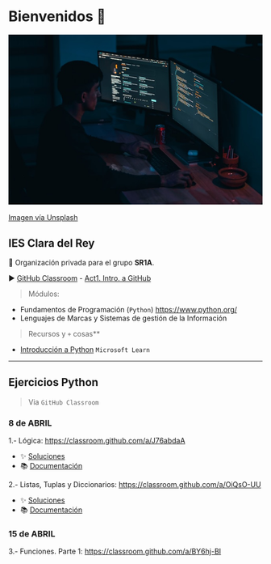 # Bienvenidos 👋

![Grupo DW2A](https://raw.githubusercontent.com/SR1Agrupo/.github/main/profile/mohammad-rahmani-_Fx34KeqIEw-unsplash.jpg "Este es un grupo privado")

[Imagen vía Unsplash](https://unsplash.com/es/fotos/_Fx34KeqIEw)

## IES Clara del Rey

🙋 Organización privada para el grupo **SR1A**.

▶️ [GitHub Classroom](https://classroom.github.com/classrooms/145748386-sr1a) - [Act1. Intro. a GitHub](https://classroom.github.com/a/_DzOihM_)

> Módulos:

- Fundamentos de Programación (`Python`) <https://www.python.org/>
- Lenguajes de Marcas y Sistemas de gestión de la Información

> Recursos y `+` cosas**

- [Introducción a Python](https://learn.microsoft.com/es-es/training/modules/intro-to-python/) `Microsoft Learn`

---

## Ejercicios Python

> Via `GitHub Classroom`

### 8 de ABRIL

1.- Lógica: <https://classroom.github.com/a/J76abdaA>

  - :sparkles: [Soluciones](https://github.com/SR1Agrupo/Python/blob/main/07_OperadoresLogicos.ipynb)
  - :books: [Documentación](https://docs.python.org/es/3/library/stdtypes.html#truth-value-testing)

2.- Listas, Tuplas y Diccionarios: <https://classroom.github.com/a/OiQsO-UU>

  - :sparkles: [Soluciones](https://github.com/SR1Agrupo/Python/blob/main/08_ListasTuplasDicc.ipynb)
  - :books: [Documentación](https://docs.python.org/es/3/tutorial/datastructures.html)

### 15 de ABRIL

3.- Funciones. Parte 1: <https://classroom.github.com/a/BY6hj-BI>
